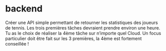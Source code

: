 # backend
Créer une API simple permettant de retourner les statistiques des joueurs de tennis. Les trois premières tâches devraient prendre environ une heure. Tu as le choix de réaliser la 4ème tâche sur n’importe quel Cloud. Un focus particulier doit être fait sur les 3 premières, la 4ème est fortement conseillée !
